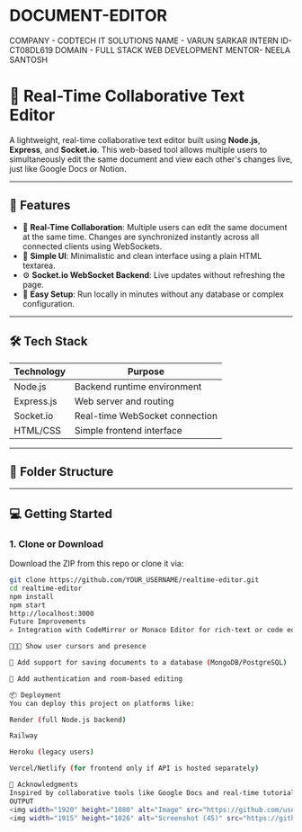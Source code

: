 # DOCUMENT-EDITOR
COMPANY - CODTECH IT SOLUTIONS
NAME - VARUN SARKAR
INTERN ID- CT08DL619
DOMAIN - FULL STACK WEB DEVELOPMENT
MENTOR- NEELA SANTOSH
# 📝 Real-Time Collaborative Text Editor

A lightweight, real-time collaborative text editor built using **Node.js**, **Express**, and **Socket.io**. This web-based tool allows multiple users to simultaneously edit the same document and view each other's changes live, just like Google Docs or Notion.

---

## 🚀 Features

- 🔁 **Real-Time Collaboration**: Multiple users can edit the same document at the same time. Changes are synchronized instantly across all connected clients using WebSockets.
- 🧠 **Simple UI**: Minimalistic and clean interface using a plain HTML textarea.
- ⚙️ **Socket.io WebSocket Backend**: Live updates without refreshing the page.
- 🔧 **Easy Setup**: Run locally in minutes without any database or complex configuration.

---

## 🛠️ Tech Stack

| Technology     | Purpose                       |
|----------------|-------------------------------|
| Node.js        | Backend runtime environment   |
| Express.js     | Web server and routing        |
| Socket.io      | Real-time WebSocket connection|
| HTML/CSS       | Simple frontend interface     |

---

## 📁 Folder Structure


---

## 💻 Getting Started

### 1. Clone or Download

Download the ZIP from this repo or clone it via:

```bash
git clone https://github.com/YOUR_USERNAME/realtime-editor.git
cd realtime-editor
npm install
npm start
http://localhost:3000
Future Improvements
✍️ Integration with CodeMirror or Monaco Editor for rich-text or code editing

🧑‍🤝‍🧑 Show user cursors and presence

💾 Add support for saving documents to a database (MongoDB/PostgreSQL)

🔐 Add authentication and room-based editing

📦 Deployment
You can deploy this project on platforms like:

Render (full Node.js backend)

Railway

Heroku (legacy users)

Vercel/Netlify (for frontend only if API is hosted separately)

🙏 Acknowledgments
Inspired by collaborative tools like Google Docs and real-time tutorials on Socket.io.
OUTPUT
<img width="1920" height="1080" alt="Image" src="https://github.com/user-attachments/assets/713285fa-e9c8-4523-bf4a-1fb50c733810" />
<img width="1915" height="1026" alt="Screenshot (45)" src="https://github.com/user-attachments/assets/777eec2c-f65b-4a86-a84e-6cff7bb87adc" />
